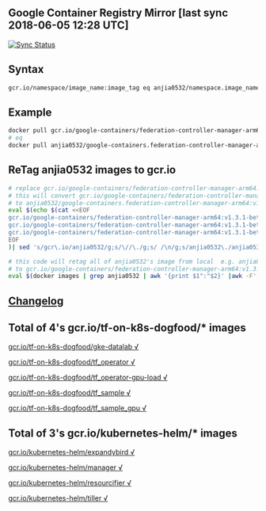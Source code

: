 Google Container Registry Mirror [last sync 2018-06-05 12:28 UTC]
-------

[![Sync Status](https://travis-ci.org/anjia0532/gcr.io_mirror.svg?branch=sync)](https://travis-ci.org/anjia0532/gcr.io_mirror)

Syntax
-------

```bash
gcr.io/namespace/image_name:image_tag eq anjia0532/namespace.image_name:image_tag
```

Example
-------

```bash
docker pull gcr.io/google-containers/federation-controller-manager-arm64:v1.3.1-beta.1 
# eq 
docker pull anjia0532/google-containers.federation-controller-manager-arm64:v1.3.1-beta.1
```

ReTag anjia0532 images to gcr.io 
-------

```bash
# replace gcr.io/google-containers/federation-controller-manager-arm64:v1.3.1-beta.1 to real image
# this will convert gcr.io/google-containers/federation-controller-manager-arm64:v1.3.1-beta.1 
# to anjia0532/google-containers.federation-controller-manager-arm64:v1.3.1-beta.1 and pull 
eval $(echo $(cat <<EOF
gcr.io/google-containers/federation-controller-manager-arm64:v1.3.1-beta.1
gcr.io/google-containers/federation-controller-manager-arm64:v1.3.1-beta.1
gcr.io/google-containers/federation-controller-manager-arm64:v1.3.1-beta.1
EOF
)| sed 's/gcr\.io/anjia0532/g;s/\//\./g;s/ /\n/g;s/anjia0532\./anjia0532\//g' | uniq | awk '{print "docker pull "$1";"}')

# this code will retag all of anjia0532's image from local  e.g. anjia0532/google-containers.federation-controller-manager-arm64:v1.3.1-beta.1 
# to gcr.io/google-containers/federation-controller-manager-arm64:v1.3.1-beta.1
eval $(docker images | grep anjia0532 | awk '{print $1":"$2}' |awk -F'[/.:]' '{printf "docker tag %s/%s.%s:%s gcr.io/%s/%s:%s;\n",$1,$2,$3,$4,$2,$3,$4}')
```

[Changelog](./CHANGES.md)
-------


Total of 4's gcr.io/tf-on-k8s-dogfood/* images
-------


[gcr.io/tf-on-k8s-dogfood/gke-datalab √](https://hub.docker.com/r/anjia0532/tf-on-k8s-dogfood.gke-datalab/tags/)

[gcr.io/tf-on-k8s-dogfood/tf_operator √](https://hub.docker.com/r/anjia0532/tf-on-k8s-dogfood.tf_operator/tags/)

[gcr.io/tf-on-k8s-dogfood/tf_operator-gpu-load √](https://hub.docker.com/r/anjia0532/tf-on-k8s-dogfood.tf_operator-gpu-load/tags/)

[gcr.io/tf-on-k8s-dogfood/tf_sample √](https://hub.docker.com/r/anjia0532/tf-on-k8s-dogfood.tf_sample/tags/)

[gcr.io/tf-on-k8s-dogfood/tf_sample_gpu √](https://hub.docker.com/r/anjia0532/tf-on-k8s-dogfood.tf_sample_gpu/tags/)


Total of 3's gcr.io/kubernetes-helm/* images
-------


[gcr.io/kubernetes-helm/expandybird √](https://hub.docker.com/r/anjia0532/kubernetes-helm.expandybird/tags/)

[gcr.io/kubernetes-helm/manager √](https://hub.docker.com/r/anjia0532/kubernetes-helm.manager/tags/)

[gcr.io/kubernetes-helm/resourcifier √](https://hub.docker.com/r/anjia0532/kubernetes-helm.resourcifier/tags/)

[gcr.io/kubernetes-helm/tiller √](https://hub.docker.com/r/anjia0532/kubernetes-helm.tiller/tags/)

